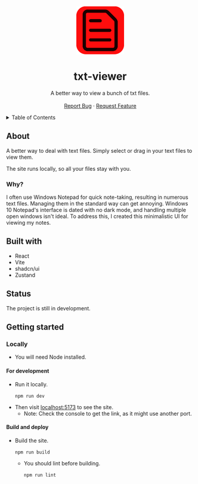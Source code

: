 <!-- PROJECT LOGO -->
<br />
<div align="center">

![Logo](./Images/logo.png)

  <h1>txt-viewer</h1>

  <p align="center">
    A better way to view a bunch of txt files.
    <!-- </br> -->
    <!-- <a href="#"><strong>Visit the site</strong></a> -->
    <br />
    <br />
    <a href="https://github.com/Seryjnyy/txt-viewer/issues/new?assignees=&labels=&projects=&template=bug_report.md&title=">Report Bug</a>
    ·
    <a href="https://github.com/Seryjnyy/txt-viewer/issues/new?assignees=&labels=&projects=&template=feature_request.md&title=">Request Feature</a>
  </p>
</div>

<!-- TABLE OF CONTENTS -->
<details>
  <summary>Table of Contents</summary>
  <ol>
    <li>
      <a href="#about">About</a>
      <ul>
        <li ><a href="#why">Why</a></li>
      </ul>
    </li>
    <li><a href="#built-with">Built with</a></li>
    <!-- <li><a href="#usage">Usage</a></li> -->
    <li><a href="#status">Status</a></li>
    <li>
      <a href="#getting-started">Getting Started</a>
      <ul>
        <li><a href="#locally">Locally</a>
          <ul>
            <li><a href="#for-development">For development</a></li>
            <li><a href="#build-and-deploy">Build and deploy</a></li>
          </ul>
        </li>
      </ul>
    </li>
  </ol>
</details>

## About

A better way to deal with text files.
Simply select or drag in your text files to view them.

The site runs locally, so all your files stay with you.

### Why?

I often use Windows Notepad for quick note-taking, resulting in numerous text files. Managing them in the standard way can get annoying. Windows 10 Notepad's interface is dated with no dark mode, and handling multiple open windows isn't ideal. To address this, I created this minimalistic UI for viewing my notes.

## Built with

- React
- Vite
- shadcn/ui
- Zustand

## Status

The project is still in development.

## Getting started

### Locally

- You will need Node installed.

#### For development

- Run it locally.
  ```
  npm run dev
  ```
- Then visit [localhost:5173](localhost:5173) to see the site.
  - Note: Check the console to get the link, as it might use another port.

#### Build and deploy

- Build the site.
  ```
  npm run build
  ```
  - You should lint before building.
    ```
    npm run lint
    ```
